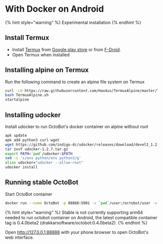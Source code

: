 With Docker on Android
======================

{% hint style="warning" %}
Experimental installation
{% endhint %}

Install Termux
--------------

-   Install [Termux](https://termux.com/) from [Google play
    store](https://play.google.com/store/apps/details?id=com.termux) or
    from [F-Droid](https://f-droid.org/en/packages/com.termux/).
-   Open Termux when installed

Installing alpine on Termux
---------------------------

Run the following command to create an alpine file system on Termux

``` bash
curl -LO https://raw.githubusercontent.com/Hax4us/TermuxAlpine/master/TermuxAlpine.sh
bash TermuxAlpine.sh
startalpine
```

Installing udocker
------------------

Install udocker to run OctoBot\'s docker container on alpine without
root

``` bash
apk update
apk add python3 curl wget
wget https://github.com/indigo-dc/udocker/releases/download/devel3_1.2.7/udocker-1.2.7.tar.gz
tar zxvf udocker-1.2.7.tar.gz
export PATH=`pwd`/udocker:$PATH
sed -i 's/env python/env python3/g'
alias udocker="udocker --allow-root"
udocker install
```

Running stable OctoBot
----------------------

Start OctoBot container

``` bash
docker run --name OctoBot -p 88888:5001 -v `pwd`/user:/octobot/user -v `pwd`/tentacles:/octobot/tentacles -v `pwd`/logs:/octobot/logs drakkarsoftware/octobot:stable
```

{% hint style="warning" %}
Stable is not currently supporting arm64 needed to run octobot container
on Android, the latest compatible container tag is 0.4.0beta2
(drakkarsoftware/octobot:0.4.0beta2).
{% endhint %}

Open <http://127.0.0.1:88888> with your phone browser to open OctoBot\'s
web interface.
